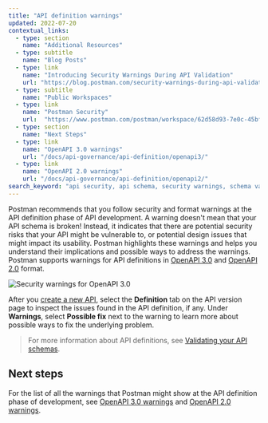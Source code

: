 ```yaml
---
title: "API definition warnings"
updated: 2022-07-20
contextual_links:
  - type: section
    name: "Additional Resources"
  - type: subtitle
    name: "Blog Posts"
  - type: link
    name: "Introducing Security Warnings During API Validation"
    url: "https://blog.postman.com/security-warnings-during-api-validation/"
  - type: subtitle
    name: "Public Workspaces"
  - type: link
    name: "Postman Security"
    url:  "https://www.postman.com/postman/workspace/62d58d93-7e0c-45bf-9daa-cc8e531fc344"
  - type: section
    name: "Next Steps"
  - type: link
    name: "OpenAPI 3.0 warnings"
    url: "/docs/api-governance/api-definition/openapi3/"
  - type: link
    name: "OpenAPI 2.0 warnings"
    url: "/docs/api-governance/api-definition/openapi2/"
search_keyword: "api security, api schema, security warnings, schema validation, security validation, api security audit, api security scan, api schema vulnerabilities, security audit,openapi 3.0"
---
```


Postman recommends that you follow security and format warnings at the API definition phase of API development. A warning doesn't mean that your API schema is broken! Instead, it indicates that there are potential security risks that your API might be vulnerable to, or potential design issues that might impact its usability. Postman highlights these warnings and helps you understand their implications and possible ways to address the warnings. Postman supports warnings for API definitions in [OpenAPI 3.0](/docs/api-governance/api-definition/openapi3/) and [OpenAPI 2.0](/docs/api-governance/api-definition/openapi2/) format.

<img alt="Security warnings for OpenAPI 3.0" src="https://assets.postman.com/postman-docs/security-warnings-openapi-3-v9.jpg"/>

After you [create a new API](/docs/designing-and-developing-your-api/creating-an-api/), select the **Definition** tab on the API version page to inspect the issues found in the API definition, if any. Under **Warnings**, select **Possible fix** next to the warning to learn more about possible ways to fix the underlying problem.

> For more information about API definitions, see [Validating your API schemas](/docs/designing-and-developing-your-api/developing-an-api/validating-elements-against-schema/).

## Next steps

For the list of all the warnings that Postman might show at the API definition phase of development, see [OpenAPI 3.0 warnings](/docs/api-governance/api-definition/openapi3/) and [OpenAPI 2.0 warnings](/docs/api-governance/api-definition/openapi2/).
